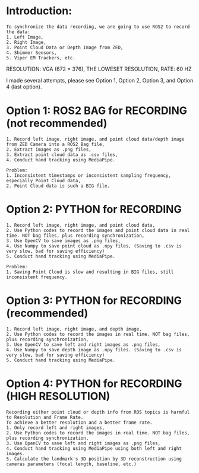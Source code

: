 # Introduction:
    To synchronize the data recording, we are going to use ROS2 to record the data: 
    1. Left Image,
    2. Right Image,
    3. Point Cloud Data or Depth Image from ZED, 
    4. Shimmer Sensors, 
    5. Viper EM Trackers, etc.

RESOLUTION: VGA (672 * 376), THE LOWESET RESOLUTION, RATE: 60 HZ

I made several attempts, please see Option 1, Option 2, Option 3, and Option 4 (last option). 

# Option 1: ROS2 BAG for RECORDING (not recommended)
    1. Record left image, right image, and point cloud data/depth image from ZED Camera into a ROS2 Bag file, 
    2. Extract images as .png files,
    3. Extract point cloud data as .csv files,
    4. Conduct hand tracking using MediaPipe. 

    Problem:
    1. Inconsistent timestamps or inconsistent sampling frequency, especially Point Cloud data,
    2. Point Cloud data is such a BIG file. 
    
# Option 2: PYTHON for RECORDING
    1. Record left image, right image, and point cloud data,
    2. Use Python codes to record the images and point cloud data in real time. NOT bag files, plus recording synchronization,
    3. Use OpenCV to save images as .png files,
    4. Use Numpy to save point cloud as .npy files, (Saving to .csv is very slow, bad for saving efficiency)
    5. Conduct hand tracking using MediaPipe. 

    Problem:
    1. Saving Point Cloud is slow and resulting in BIG files, still inconsistent frequency. 

# Option 3: PYTHON for RECORDING (recommended)
    1. Record left image, right image, and depth image, 
    2. Use Python codes to record the images in real time. NOT bag files, plus recording synchronization,
    3. Use OpenCV to save left and right images as .png files, 
    4. Use Numpy to save depth image as .npy files. (Saving to .csv is very slow, bad for saving efficiency)
    5. Conduct hand tracking using MediaPipe. 

    
# Option 4: PYTHON for RECORDING (HIGH RESOLUTION)
    Recording either point cloud or depth info from ROS topics is harmful to Resolution and Frame Rate. 
    To achieve a better resolution and a better frame rate.
    1. Only record left and right images,
    2. Use Python codes to record the images in real time. NOT bag files, plus recording synchronization,
    3. Use OpenCV to save left and right images as .png files,
    4. Conduct hand tracking using MediaPipe using both left and right images. 
    5. Calculate the landmark's 3D position by 3D reconstruction using cameras parameters (focal length, baseline, etc.)
